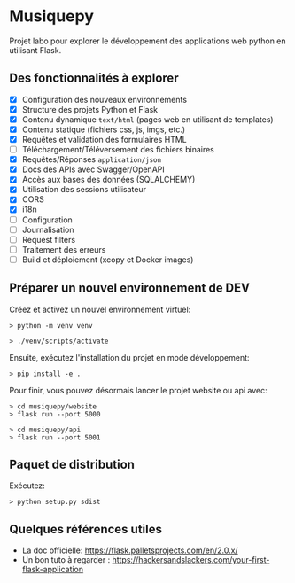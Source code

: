 # Musiquepy

Projet labo pour explorer le développement des applications web python en utilisant Flask.

## Des fonctionnalités à explorer

- [x] Configuration des nouveaux environnements 
- [x] Structure des projets Python et Flask 
- [x] Contenu dynamique `text/html` (pages web en utilisant de templates) 
- [x] Contenu statique (fichiers css, js, imgs, etc.) 
- [x] Requêtes et validation des formulaires HTML 
- [ ] Téléchargement/Téléversement des fichiers binaires 
- [x] Requêtes/Réponses `application/json` 
- [x] Docs des APIs avec Swagger/OpenAPI
- [x] Accès aux bases des données (SQLALCHEMY)
- [x] Utilisation des sessions utilisateur 
- [x] CORS 
- [x] i18n
- [ ] Configuration 
- [ ] Journalisation 
- [ ] Request filters 
- [ ] Traitement des erreurs 
- [ ] Build et déploiement (xcopy et Docker images)

## Préparer un nouvel environnement de DEV

Créez et activez un nouvel environnement virtuel:

```shell
> python -m venv venv

> ./venv/scripts/activate
```

Ensuite, exécutez l'installation du projet en mode développement:

```shell
> pip install -e .
```

Pour finir, vous pouvez désormais lancer le projet website ou api avec:

```shell
> cd musiquepy/website
> flask run --port 5000
```

```shell
> cd musiquepy/api
> flask run --port 5001
```

## Paquet de distribution

Exécutez:

```shell
> python setup.py sdist
```

## Quelques références utiles

- La doc officielle: https://flask.palletsprojects.com/en/2.0.x/
- Un bon tuto à regarder : https://hackersandslackers.com/your-first-flask-application